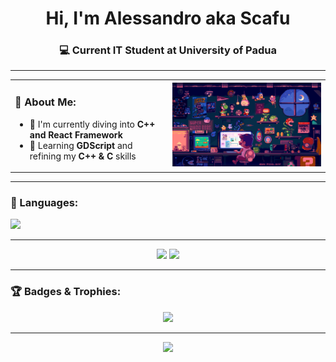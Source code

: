 <h1 align="center">Hi, I'm Alessandro aka Scafu</h1>
<h3 align="center">💻 Current IT Student at University of Padua</h3>

---

<table align="center">
  <tr>
    <td width="50%">
      <h3>🧠 About Me:</h3>
      <ul>
        <li>🔭 I'm currently diving into <strong>C++ and React Framework</strong></li>
        <li>🌱 Learning <strong>GDScript</strong> and refining my <strong>C++ & C</strong> skills</li>
      </ul>
    </td>
    <td width="50%">
      <img src="https://raw.githubusercontent.com/scafu/scafu/main/mainGithub.gif" alt="Chill Mario Pixel Art" width="500"/>
    </td>
  </tr>
</table>

---

### 🧰 Languages:
<p align="left">
  <img src="https://skillicons.dev/icons?i=c,cpp,dart,flutter,firebase,git,qt&theme=dark" />
</p>

---

<div align="center">
    <img src="https://github-readme-stats.vercel.app/api?username=scafu&show_icons=true&theme=tokyonight&hide_border=true" width="51%"/>
    <img src="https://github-readme-stats.vercel.app/api/top-langs/?username=scafu&layout=compact&theme=tokyonight&hide_border=true" width="46%"/>
</div>

---

### 🏆 Badges & Trophies:
<p align="center">
  <img src="https://github-profile-trophy.vercel.app/?username=scafu&theme=onedark&no-bg=true&no-frame=true&column=7"/>
</p>

---

<div align="center">
  <img src="https://capsule-render.vercel.app/api?type=waving&color=8aadf4&height=150&section=footer"/>
</div>







